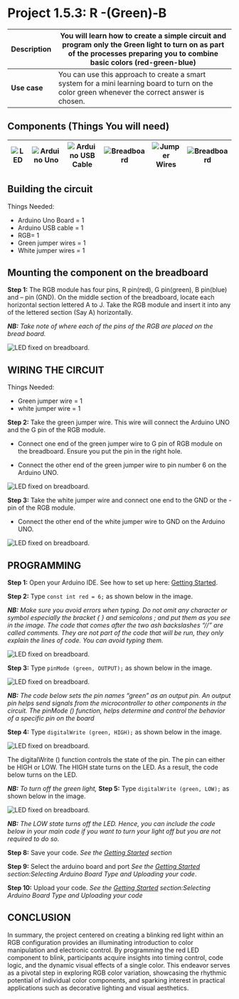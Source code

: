 # Project 1.5.3: R -(Green)-B

| **Description** | You will learn how to create a simple circuit and program only the Green light to turn on as part of the processes preparing you to combine basic colors (red-green-blue) |
|------------------|----------------------------------------------------------------|
| **Use case**     | You can use this approach to create a smart system for a mini learning board to turn on the color green whenever the correct answer is chosen. |

## Components (Things You will need)

| ![LED](../../assets/components/leds.webp) | ![Arduino Uno](../../assets/components/arduino.webp) | ![Arduino USB Cable](../../assets/components/usbcable.webp) | ![Breadboard](../../assets/components/breadboard.webp) |![Jumper Wires](../../assets/components/jumperwires.webp)|![Breadboard](../../assets/components/RGB.webp)
|-------------------------|-------------------------|-------------------------|-------------------------|-------------------------|-------------------------|

## Building the circuit

Things Needed:

-	Arduino Uno Board = 1
-	Arduino USB cable = 1
-	RGB= 1
-	Green jumper wires = 1
-	White jumper wires = 1

## Mounting the component on the breadboard

**Step 1:** The RGB module has four pins, R pin(red), G pin(green), B pin(blue) and – pin (GND). On the middle section of the breadboard, locate each horizontal section lettered A to J. Take the RGB module and insert it into any of the lettered section (Say A) horizontally. 

 _**NB:** Take note of where each of the pins of the RGB are placed on the bread board._



![LED fixed on breadboard](../../assets/1.0/RGB/RED_G_B/circuit_1.webp).


## WIRING THE CIRCUIT

Things Needed:

-	Green jumper wire = 1
-	white jumper wire = 1

**Step 2:** Take the green jumper wire. This wire will connect the Arduino UNO and the G pin of the RGB module. 

- Connect one end of the green jumper wire to G pin of RGB module on the breadboard. Ensure you put the pin in the right hole.

- Connect the other end of the green jumper wire to pin number 6 on the Arduino UNO.


![LED fixed on breadboard](../../assets/1.0/RGB/R_Green_B/circuit_1.webp).

**Step 3:** Take the white jumper wire and connect one end to the GND or the - pin of the RGB module.

- Connect the other end of the white jumper wire to GND on the Arduino UNO.


![LED fixed on breadboard](../../assets/1.0/RGB/R_Green_B/circuit_2.webp).

## PROGRAMMING

**Step 1:** Open your Arduino IDE. See how to set up here: [Getting Started](../../getting-started/overview.md).

**Step 2:** Type ```const int red = 6;``` as shown below in the image.

_**NB:** Make sure you avoid errors when typing. Do not omit any character or symbol especially the bracket { }  and semicolons ;  and put them as you see in the image. The code that comes after the two ash backslashes “//” are called comments. They are not part of the code that will be run, they only explain the lines of code. You can avoid typing them._

![LED fixed on breadboard](../../assets/1.0/RGB/R_Green_B/code_1.webp).

**Step 3:** Type ```pinMode (green, OUTPUT);``` as shown below in the image.

![LED fixed on breadboard](../../assets/1.0/RGB/R_Green_B/code_2.webp).

_**NB:** The code below sets the pin names “green” as an output pin. An output pin helps send signals from the microcontroller to other components in the circuit. The pinMode () function, helps determine and control the behavior of a specific pin on the board_

**Step 4:** Type ```digitalWrite (green, HIGH);``` as shown below in the image.

![LED fixed on breadboard](../../assets/1.0/RGB/R_Green_B/code_3.webp).

The digitalWrite () function controls the state of the pin. The pin can either be HIGH or LOW. The HIGH state turns on the LED. As a result, the code below turns on the LED.

_**NB:** To turn off the green light,_
**Step 5:** Type ```digitalWrite (green, LOW);``` as shown below in the image.

![LED fixed on breadboard](../../assets/1.0/RGB/R_Green_B/code_4.webp).

_**NB:** The LOW state turns off the LED. Hence, you can include the code below in your main code if you want to turn your light off but you are not required to do so._

**Step 8:** Save your code. _See the [Getting Started](../../getting-started/overview.md) section_

**Step 9:** Select the arduino board and port _See the [Getting Started](../../getting-started/overview.md) section:Selecting Arduino Board Type and Uploading your code_.

**Step 10:** Upload your code. _See the [Getting Started](../../getting-started/overview.md) section:Selecting Arduino Board Type and Uploading your code_

## CONCLUSION

In summary, the project centered on creating a blinking red light within an RGB configuration provides an illuminating introduction to color manipulation and electronic control. By programming the red LED component to blink, participants acquire insights into timing control, code logic, and the dynamic visual effects of a single color. This endeavor serves as a pivotal step in exploring RGB color variation, showcasing the rhythmic potential of individual color components, and sparking interest in practical applications such as decorative lighting and visual aesthetics.